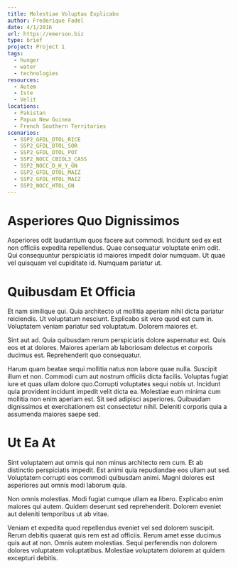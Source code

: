 ```yaml
---
title: Molestiae Voluptas Explicabo
author: Frederique Fadel
date: 4/1/2016
url: https://emerson.biz
type: brief
project: Project 1
tags:
  - hunger
  - water
  - technologies
resources:
  - Autem
  - Iste
  - Velit
locations:
  - Pakistan
  - Papua New Guinea
  - French Southern Territories
scenarios:
  - SSP2_GFDL_DTOL_RICE
  - SSP2_GFDL_DTOL_SOR
  - SSP2_GFDL_DTOL_POT
  - SSP2_NOCC_CBIOL3_CASS
  - SSP2_NOCC_D_H_Y_GN
  - SSP2_GFDL_DTOL_MAIZ
  - SSP2_GFDL_HTOL_MAIZ
  - SSP2_NOCC_HTOL_GN
---
```


# Asperiores Quo Dignissimos
Asperiores odit laudantium quos facere aut commodi. Incidunt sed ex est non officiis expedita repellendus. Quae consequatur voluptate enim odit. Qui consequuntur perspiciatis id maiores impedit dolor numquam. Ut quae vel quisquam vel cupiditate id. Numquam pariatur ut.

# Quibusdam Et Officia
Et nam similique qui. Quia architecto ut mollitia aperiam nihil dicta pariatur reiciendis. Ut voluptatum nesciunt. Explicabo sit vero quod est cum in. Voluptatem veniam pariatur sed voluptatum. Dolorem maiores et.
 Sint aut ad. Quia quibusdam rerum perspiciatis dolore aspernatur est. Quis eos et at dolores. Maiores aperiam ab laboriosam delectus et corporis ducimus est. Reprehenderit quo consequatur.
 Harum quam beatae sequi mollitia natus non labore quae nulla. Suscipit illum et non. Commodi cum aut nostrum officiis dicta facilis. Voluptas fugiat iure et quas ullam dolore quo.Corrupti voluptates sequi nobis ut. Incidunt quia provident incidunt impedit velit dicta ea. Molestiae eum minima cum mollitia non enim aperiam est. Sit sed adipisci asperiores. Quibusdam dignissimos et exercitationem est consectetur nihil. Deleniti corporis quia a assumenda maiores saepe sed.

# Ut Ea At
Sint voluptatem aut omnis qui non minus architecto rem cum. Et ab distinctio perspiciatis impedit. Est animi quia repudiandae eos ullam aut sed. Voluptatem corrupti eos commodi quibusdam animi. Magni dolores est asperiores aut omnis modi laborum quia.
 Non omnis molestias. Modi fugiat cumque ullam ea libero. Explicabo enim maiores qui autem. Quidem deserunt sed reprehenderit. Dolorem eveniet aut deleniti temporibus ut ab vitae.
 Veniam et expedita quod repellendus eveniet vel sed dolorem suscipit. Rerum debitis quaerat quis rem est ad officiis. Rerum amet esse ducimus quis aut at non. Omnis autem molestias. Sequi perferendis non dolorem dolores voluptatem voluptatibus. Molestiae voluptatem dolorem at quidem excepturi debitis.
